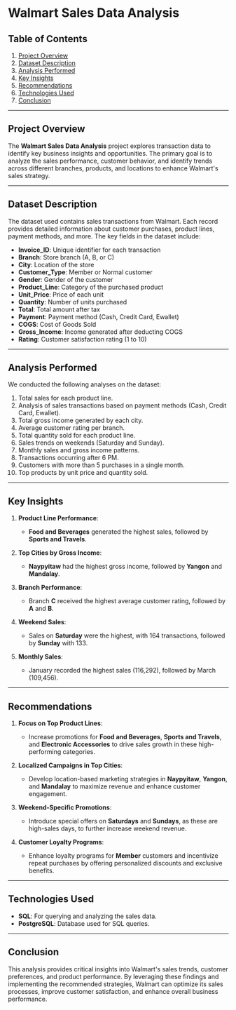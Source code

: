# Walmart Sales Data Analysis

## Table of Contents
1. [Project Overview](#project-overview)
2. [Dataset Description](#dataset-description)
3. [Analysis Performed](#analysis-performed)
4. [Key Insights](#key-insights)
5. [Recommendations](#recommendations)
6. [Technologies Used](#technologies-used)
7. [Conclusion](#conclusion)

---

## Project Overview
The **Walmart Sales Data Analysis** project explores transaction data to identify key business insights and opportunities. The primary goal is to analyze the sales performance, customer behavior, and identify trends across different branches, products, and locations to enhance Walmart's sales strategy.

---

## Dataset Description
The dataset used contains sales transactions from Walmart. Each record provides detailed information about customer purchases, product lines, payment methods, and more. The key fields in the dataset include:

- **Invoice_ID**: Unique identifier for each transaction
- **Branch**: Store branch (A, B, or C)
- **City**: Location of the store
- **Customer_Type**: Member or Normal customer
- **Gender**: Gender of the customer
- **Product_Line**: Category of the purchased product
- **Unit_Price**: Price of each unit
- **Quantity**: Number of units purchased
- **Total**: Total amount after tax
- **Payment**: Payment method (Cash, Credit Card, Ewallet)
- **COGS**: Cost of Goods Sold
- **Gross_Income**: Income generated after deducting COGS
- **Rating**: Customer satisfaction rating (1 to 10)

---

## Analysis Performed
We conducted the following analyses on the dataset:

1. Total sales for each product line.
2. Analysis of sales transactions based on payment methods (Cash, Credit Card, Ewallet).
3. Total gross income generated by each city.
4. Average customer rating per branch.
5. Total quantity sold for each product line.
6. Sales trends on weekends (Saturday and Sunday).
7. Monthly sales and gross income patterns.
8. Transactions occurring after 6 PM.
9. Customers with more than 5 purchases in a single month.
10. Top products by unit price and quantity sold.

---

## Key Insights

1. **Product Line Performance**: 
   - **Food and Beverages** generated the highest sales, followed by **Sports and Travels**.
   
2. **Top Cities by Gross Income**:
   - **Naypyitaw** had the highest gross income, followed by **Yangon** and **Mandalay**.
   
3. **Branch Performance**:
   - Branch **C** received the highest average customer rating, followed by **A** and **B**.
   
4. **Weekend Sales**:
   - Sales on **Saturday** were the highest, with 164 transactions, followed by **Sunday** with 133.

5. **Monthly Sales**:
   - January recorded the highest sales (116,292), followed by March (109,456).

---

## Recommendations

1. **Focus on Top Product Lines**:
   - Increase promotions for **Food and Beverages**, **Sports and Travels**, and **Electronic Accessories** to drive sales growth in these high-performing categories.

2. **Localized Campaigns in Top Cities**:
   - Develop location-based marketing strategies in **Naypyitaw**, **Yangon**, and **Mandalay** to maximize revenue and enhance customer engagement.

3. **Weekend-Specific Promotions**:
   - Introduce special offers on **Saturdays** and **Sundays**, as these are high-sales days, to further increase weekend revenue.

4. **Customer Loyalty Programs**:
   - Enhance loyalty programs for **Member** customers and incentivize repeat purchases by offering personalized discounts and exclusive benefits.

---

## Technologies Used

- **SQL**: For querying and analyzing the sales data.
- **PostgreSQL**: Database used for SQL queries.

---

## Conclusion

This analysis provides critical insights into Walmart's sales trends, customer preferences, and product performance. By leveraging these findings and implementing the recommended strategies, Walmart can optimize its sales processes, improve customer satisfaction, and enhance overall business performance.
